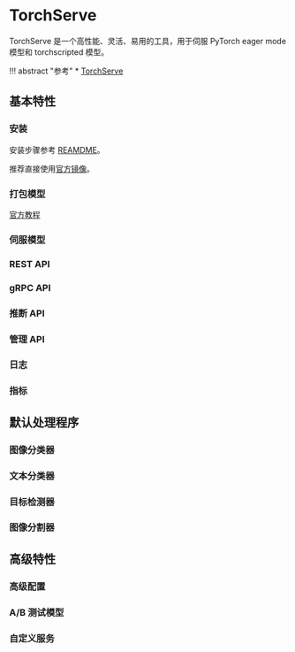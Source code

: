 # TorchServe

TorchServe 是一个高性能、灵活、易用的工具，用于伺服 PyTorch eager mode 模型和 torchscripted 模型。

!!! abstract "参考"
    * [TorchServe](https://pytorch.org/serve/)

## 基本特性

### 安装

安装步骤参考 [REAMDME](https://github.com/pytorch/serve/blob/master/README.md)。

推荐直接使用[官方镜像](https://hub.docker.com/r/pytorch/torchserve/tags)。

### 打包模型

[官方教程](https://github.com/pytorch/serve/tree/master/model-archiver#torch-model-archiver-for-torchserve)

### 伺服模型

### REST API

### gRPC API

### 推断 API

### 管理 API

### 日志

### 指标

## 默认处理程序

### 图像分类器

### 文本分类器

### 目标检测器

### 图像分割器

## 高级特性

### 高级配置

### A/B 测试模型

### 自定义服务
